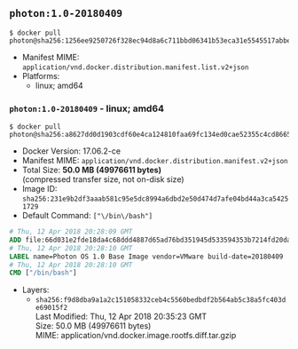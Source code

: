 ## `photon:1.0-20180409`

```console
$ docker pull photon@sha256:1256ee9250726f328ec94d8a6c711bbd06341b53eca31e5545517abbe6a154df
```

-	Manifest MIME: `application/vnd.docker.distribution.manifest.list.v2+json`
-	Platforms:
	-	linux; amd64

### `photon:1.0-20180409` - linux; amd64

```console
$ docker pull photon@sha256:a8627dd0d1903cdf60e4ca124810faa69fc134ed0cae52355c4cd866571459b4
```

-	Docker Version: 17.06.2-ce
-	Manifest MIME: `application/vnd.docker.distribution.manifest.v2+json`
-	Total Size: **50.0 MB (49976611 bytes)**  
	(compressed transfer size, not on-disk size)
-	Image ID: `sha256:231e9b2df3aaab581c95e5dc8994a6dbd2e50d474d7afe04bd44a3ca54251729`
-	Default Command: `["\/bin\/bash"]`

```dockerfile
# Thu, 12 Apr 2018 20:28:09 GMT
ADD file:66d031e2fde18da4c68ddd4887d65ad76bd351945d533594353b7214fd20da3f in / 
# Thu, 12 Apr 2018 20:28:10 GMT
LABEL name=Photon OS 1.0 Base Image vendor=VMware build-date=20180409
# Thu, 12 Apr 2018 20:28:10 GMT
CMD ["/bin/bash"]
```

-	Layers:
	-	`sha256:f9d8dba9a1a2c151058332ceb4c5560bedbdf2b564ab5c38a5fc403de69015f2`  
		Last Modified: Thu, 12 Apr 2018 20:35:23 GMT  
		Size: 50.0 MB (49976611 bytes)  
		MIME: application/vnd.docker.image.rootfs.diff.tar.gzip
